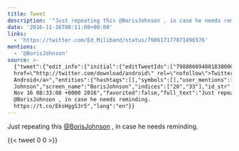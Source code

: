 ```yaml
---
title: Tweet
description: '"Just repeating this @BorisJohnson , in case he needs reminding. "'
date: '2016-11-16T08:11:08+00:00'
links:
  - 'https://twitter.com/Ed_Miliband/status/798617177871896576'
mentions:
  - '@BorisJohnson'
source: >-
  {"tweet":{"edit_info":{"initial":{"editTweetIds":["798806094801838080"],"editableUntil":"2016-11-16T09:33:08.757Z","editsRemaining":"5","isEditEligible":true}},"retweeted":false,"source":"<a
  href=\"http://twitter.com/download/android\" rel=\"nofollow\">Twitter for
  Android</a>","entities":{"hashtags":[],"symbols":[],"user_mentions":[{"name":"Boris
  Johnson","screen_name":"BorisJohnson","indices":["20","33"],"id_str":"3131144855","id":"3131144855"}],"urls":[{"url":"https://t.co/EksHggS3r5","expanded_url":"https://twitter.com/Ed_Miliband/status/798617177871896576","display_url":"twitter.com/Ed_Miliband/st…","indices":["64","87"]}]},"display_text_range":["0","87"],"favorite_count":"0","id_str":"798806094801838080","truncated":false,"retweet_count":"0","id":"798806094801838080","possibly_sensitive":false,"created_at":"Wed
  Nov 16 08:33:08 +0000 2016","favorited":false,"full_text":"Just repeating this
  @BorisJohnson , in case he needs reminding.
  https://t.co/EksHggS3r5","lang":"en"}}
---
```

Just repeating this [@BorisJohnson](https://twitter.com/@BorisJohnson) , in case he needs reminding. 
    
{{< tweet 0 0 >}}
    
